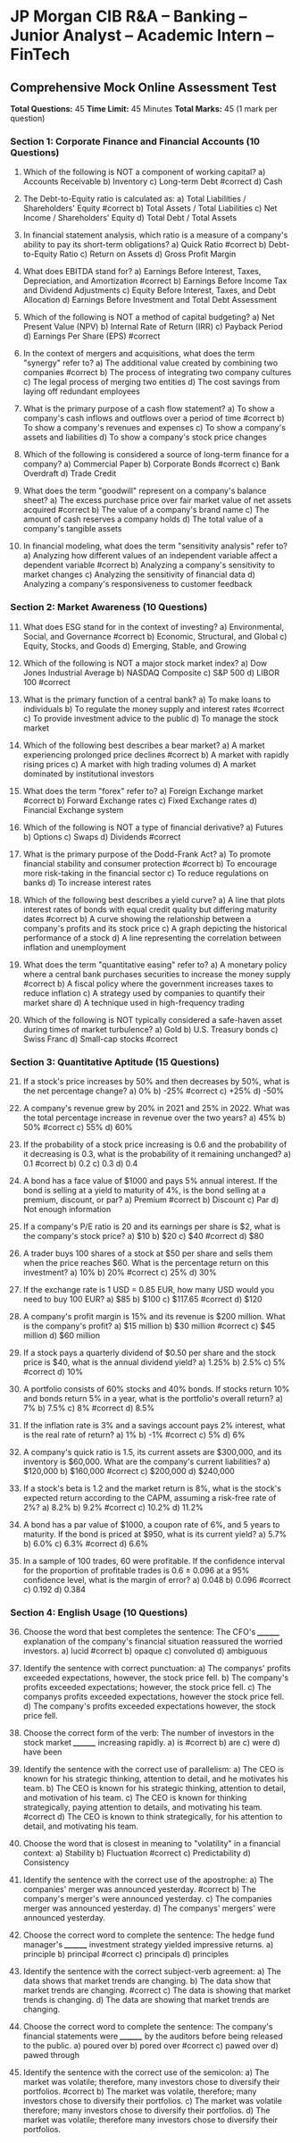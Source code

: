 # JP Morgan CIB R&A – Banking – Junior Analyst – Academic Intern – FinTech
## Comprehensive Mock Online Assessment Test

**Total Questions:** 45
**Time Limit:** 45 Minutes
**Total Marks:** 45 (1 mark per question)

### Section 1: Corporate Finance and Financial Accounts (10 Questions)

1. Which of the following is NOT a component of working capital?
   a) Accounts Receivable
   b) Inventory
   c) Long-term Debt #correct 
   d) Cash

2. The Debt-to-Equity ratio is calculated as:
   a) Total Liabilities / Shareholders' Equity #correct 
   b) Total Assets / Total Liabilities
   c) Net Income / Shareholders' Equity
   d) Total Debt / Total Assets

3. In financial statement analysis, which ratio is a measure of a company's ability to pay its short-term obligations?
   a) Quick Ratio #correct 
   b) Debt-to-Equity Ratio
   c) Return on Assets
   d) Gross Profit Margin

4. What does EBITDA stand for?
   a) Earnings Before Interest, Taxes, Depreciation, and Amortization #correct 
   b) Earnings Before Income Tax and Dividend Adjustments
   c) Equity Before Interest, Taxes, and Debt Allocation
   d) Earnings Before Investment and Total Debt Assessment

5. Which of the following is NOT a method of capital budgeting?
   a) Net Present Value (NPV)
   b) Internal Rate of Return (IRR)
   c) Payback Period
   d) Earnings Per Share (EPS) #correct 

6. In the context of mergers and acquisitions, what does the term "synergy" refer to?
   a) The additional value created by combining two companies #correct 
   b) The process of integrating two company cultures
   c) The legal process of merging two entities
   d) The cost savings from laying off redundant employees

7. What is the primary purpose of a cash flow statement?
   a) To show a company's cash inflows and outflows over a period of time #correct 
   b) To show a company's revenues and expenses
   c) To show a company's assets and liabilities
   d) To show a company's stock price changes

8. Which of the following is considered a source of long-term finance for a company?
   a) Commercial Paper 
   b) Corporate Bonds #correct 
   c) Bank Overdraft
   d) Trade Credit

9. What does the term "goodwill" represent on a company's balance sheet?
   a) The excess purchase price over fair market value of net assets acquired #correct 
   b) The value of a company's brand name
   c) The amount of cash reserves a company holds
   d) The total value of a company's tangible assets

10. In financial modeling, what does the term "sensitivity analysis" refer to?
    a) Analyzing how different values of an independent variable affect a dependent variable #correct 
    b) Analyzing a company's sensitivity to market changes
    c) Analyzing the sensitivity of financial data
    d) Analyzing a company's responsiveness to customer feedback

### Section 2: Market Awareness (10 Questions)

11. What does ESG stand for in the context of investing?
    a) Environmental, Social, and Governance #correct 
    b) Economic, Structural, and Global
    c) Equity, Stocks, and Goods
    d) Emerging, Stable, and Growing

12. Which of the following is NOT a major stock market index?
    a) Dow Jones Industrial Average
    b) NASDAQ Composite
    c) S&P 500
    d) LIBOR 100 #correct 

13. What is the primary function of a central bank?
    a) To make loans to individuals
    b) To regulate the money supply and interest rates #correct 
    c) To provide investment advice to the public
    d) To manage the stock market

14. Which of the following best describes a bear market?
    a) A market experiencing prolonged price declines #correct 
    b) A market with rapidly rising prices
    c) A market with high trading volumes
    d) A market dominated by institutional investors

15. What does the term "forex" refer to?
    a) Foreign Exchange market #correct 
    b) Forward Exchange rates
    c) Fixed Exchange rates
    d) Financial Exchange system

16. Which of the following is NOT a type of financial derivative?
    a) Futures
    b) Options
    c) Swaps
    d) Dividends #correct 

17. What is the primary purpose of the Dodd-Frank Act?
    a) To promote financial stability and consumer protection #correct 
    b) To encourage more risk-taking in the financial sector
    c) To reduce regulations on banks
    d) To increase interest rates

18. Which of the following best describes a yield curve?
    a) A line that plots interest rates of bonds with equal credit quality but differing maturity dates #correct 
    b) A curve showing the relationship between a company's profits and its stock price
    c) A graph depicting the historical performance of a stock
    d) A line representing the correlation between inflation and unemployment

19. What does the term "quantitative easing" refer to?
    a) A monetary policy where a central bank purchases securities to increase the money supply #correct 
    b) A fiscal policy where the government increases taxes to reduce inflation
    c) A strategy used by companies to quantify their market share
    d) A technique used in high-frequency trading

20. Which of the following is NOT typically considered a safe-haven asset during times of market turbulence?
    a) Gold
    b) U.S. Treasury bonds
    c) Swiss Franc
    d) Small-cap stocks #correct 

### Section 3: Quantitative Aptitude (15 Questions)

21. If a stock's price increases by 50% and then decreases by 50%, what is the net percentage change?
    a) 0%
    b) -25% #correct 
    c) +25%
    d) -50%

22. A company's revenue grew by 20% in 2021 and 25% in 2022. What was the total percentage increase in revenue over the two years?
    a) 45%
    b) 50% #correct 
    c) 55%
    d) 60%

23. If the probability of a stock price increasing is 0.6 and the probability of it decreasing is 0.3, what is the probability of it remaining unchanged?
    a) 0.1 #correct 
    b) 0.2
    c) 0.3
    d) 0.4

24. A bond has a face value of $1000 and pays 5% annual interest. If the bond is selling at a yield to maturity of 4%, is the bond selling at a premium, discount, or par?
    a) Premium #correct 
    b) Discount
    c) Par
    d) Not enough information

25. If a company's P/E ratio is 20 and its earnings per share is $2, what is the company's stock price?
    a) $10
    b) $20
    c) $40 #correct 
    d) $80

26. A trader buys 100 shares of a stock at $50 per share and sells them when the price reaches $60. What is the percentage return on this investment?
    a) 10%
    b) 20% #correct 
    c) 25%
    d) 30%

27. If the exchange rate is 1 USD = 0.85 EUR, how many USD would you need to buy 100 EUR?
    a) $85 
    b) $100
    c) $117.65 #correct 
    d) $120

28. A company's profit margin is 15% and its revenue is $200 million. What is the company's profit?
    a) $15 million
    b) $30 million #correct 
    c) $45 million
    d) $60 million

29. If a stock pays a quarterly dividend of $0.50 per share and the stock price is $40, what is the annual dividend yield?
    a) 1.25%
    b) 2.5%
    c) 5% #correct 
    d) 10%

30. A portfolio consists of 60% stocks and 40% bonds. If stocks return 10% and bonds return 5% in a year, what is the portfolio's overall return?
    a) 7%
    b) 7.5%
    c) 8% #correct 
    d) 8.5%

31. If the inflation rate is 3% and a savings account pays 2% interest, what is the real rate of return?
    a) 1%
    b) -1% #correct 
    c) 5%
    d) 6%

32. A company's quick ratio is 1.5, its current assets are $300,000, and its inventory is $60,000. What are the company's current liabilities?
    a) $120,000
    b) $160,000 #correct 
    c) $200,000
    d) $240,000

33. If a stock's beta is 1.2 and the market return is 8%, what is the stock's expected return according to the CAPM, assuming a risk-free rate of 2%?
    a) 8.2%
    b) 9.2% #correct 
    c) 10.2%
    d) 11.2%

34. A bond has a par value of $1000, a coupon rate of 6%, and 5 years to maturity. If the bond is priced at $950, what is its current yield?
    a) 5.7%
    b) 6.0%
    c) 6.3% #correct 
    d) 6.6%

35. In a sample of 100 trades, 60 were profitable. If the confidence interval for the proportion of profitable trades is 0.6 ± 0.096 at a 95% confidence level, what is the margin of error?
    a) 0.048
    b) 0.096 #correct 
    c) 0.192
    d) 0.384

### Section 4: English Usage (10 Questions)

36. Choose the word that best completes the sentence:
    The CFO's ***______*** explanation of the company's financial situation reassured the worried investors.
    a) lucid #correct 
    b) opaque
    c) convoluted
    d) ambiguous

37. Identify the sentence with correct punctuation:
    a) The companys' profits exceeded expectations, however, the stock price fell.
    b) The company's profits exceeded expectations; however, the stock price fell. 
    c) The companys profits exceeded expectations, however the stock price fell.
    d) The company's profits exceeded expectations however, the stock price fell.

38. Choose the correct form of the verb:
    The number of investors in the stock market  ***______*** increasing rapidly.
    a) is #correct 
    b) are
    c) were
    d) have been

39. Identify the sentence with the correct use of parallelism:
    a) The CEO is known for his strategic thinking, attention to detail, and he motivates his team.
    b) The CEO is known for his strategic thinking, attention to detail, and motivation of his team.
    c) The CEO is known for thinking strategically, paying attention to details, and motivating his team. #correct 
    d) The CEO is known to think strategically, for his attention to detail, and motivating his team.

40. Choose the word that is closest in meaning to "volatility" in a financial context:
    a) Stability
    b) Fluctuation #correct 
    c) Predictability
    d) Consistency

41. Identify the sentence with the correct use of the apostrophe:
    a) The companies' merger was announced yesterday. #correct 
    b) The company's merger's were announced yesterday.
    c) The companies merger was announced yesterday.
    d) The companys' mergers' were announced yesterday.

42. Choose the correct word to complete the sentence:
    The hedge fund manager's  ***______*** investment strategy yielded impressive returns.
    a) principle
    b) principal #correct 
    c) principals
    d) principles

43. Identify the sentence with the correct subject-verb agreement:
    a) The data shows that market trends are changing. 
    b) The data show that market trends are changing. #correct 
    c) The data is showing that market trends is changing.
    d) The data are showing that market trends are changing.

44. Choose the correct word to complete the sentence:
    The company's financial statements were  ***______*** by the auditors before being released to the public.
    a) poured over
    b) pored over #correct 
    c) pawed over
    d) pawed through

45. Identify the sentence with the correct use of the semicolon:
    a) The market was volatile; therefore, many investors chose to diversify their portfolios. #correct 
    b) The market was volatile, therefore; many investors chose to diversify their portfolios.
    c) The market was volatile therefore; many investors chose to diversify their portfolios.
    d) The market was volatile; therefore many investors chose to diversify their portfolios.